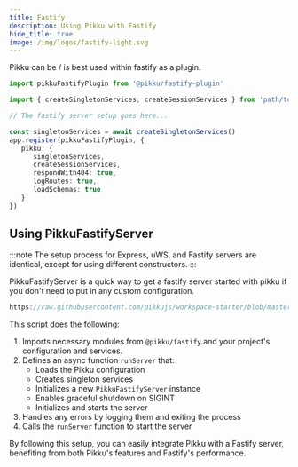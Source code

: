 ```yaml
---
title: Fastify
description: Using Pikku with Fastify
hide_title: true
image: /img/logos/fastify-light.svg
---
```


<DocHeaderHero title={frontMatter.title} image={frontMatter.image} />

Pikku can be / is best used within fastify as a plugin.

```typescript title="Fastify plugin"
import pikkuFastifyPlugin from '@pikku/fastify-plugin'

import { createSingletonServices, createSessionServices } from 'path/to/pikku-bootstrap.ts'

// The fastify server setup goes here...

const singletonServices = await createSingletonServices()
app.register(pikkuFastifyPlugin, {
   pikku: {
      singletonServices,
      createSessionServices,
      respondWith404: true,
      logRoutes: true,
      loadSchemas: true
   }
})
```

## Using PikkuFastifyServer

:::note
The setup process for Express, uWS, and Fastify servers are identical, except for using different constructors.
:::

PikkuFastifyServer is a quick way to get a fastify server started with pikku if you don't need to put in any custom configuration. 

```typescript reference title="Test"
https://raw.githubusercontent.com/pikkujs/workspace-starter/blob/master/backends/fastify/bin/start.ts
```

This script does the following:

1. Imports necessary modules from `@pikku/fastify` and your project's configuration and services.
2. Defines an async function `runServer` that:
   - Loads the Pikku configuration
   - Creates singleton services
   - Initializes a new `PikkuFastifyServer` instance
   - Enables graceful shutdown on SIGINT
   - Initializes and starts the server
3. Handles any errors by logging them and exiting the process
4. Calls the `runServer` function to start the server

By following this setup, you can easily integrate Pikku with a Fastify server, benefiting from both Pikku's features and Fastify's performance.